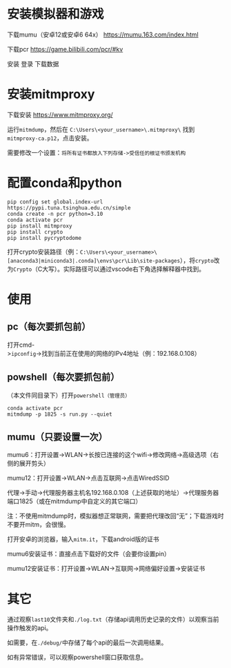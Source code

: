 # 安装模拟器和游戏

下载mumu（安卓12或安卓6 64x） https://mumu.163.com/index.html

下载pcr https://game.bilibili.com/pcr/#kv

安装 登录 下载数据

# 安装mitmproxy

下载安装 https://www.mitmproxy.org/

运行```mitmdump```，然后在 ```C:\Users\<your_username>\.mitmproxy\``` 找到```mitmproxy-ca.p12```，点击安装。

需要修改一个设置：```将所有证书都放入下列存储->受信任的根证书颁发机构```

# 配置conda和python
```
pip config set global.index-url https://pypi.tuna.tsinghua.edu.cn/simple
conda create -n pcr python=3.10
conda activate pcr
pip install mitmproxy
pip install crypto
pip install pycryptodome
```

打开crypto安装路径（例：```C:\Users\<your_username>\[anaconda3|miniconda3|.conda]\envs\pcr\Lib\site-packages```），将```crypto```改为```Crypto```（C大写）。实际路径可以通过vscode右下角选择解释器中找到。

# 使用
## pc（每次要抓包前）
打开cmd->```ipconfig```->找到当前正在使用的网络的IPv4地址（例：192.168.0.108）

## powshell（每次要抓包前）
（本文件同目录下）打开```powershell（管理员）```

```
conda activate pcr
mitmdump -p 1825 -s run.py --quiet
```

## mumu（只要设置一次）
mumu6：打开设置->WLAN->长按已连接的这个wifi->修改网络->高级选项（右侧的展开剪头）

mumu12：打开设置->WLAN->点击互联网->点击WiredSSID


代理->手动->代理服务器主机名192.168.0.108（上述获取的地址）->代理服务器端口1825（或在mitmdump中自定义的其它端口）

注：不使用mitmdump时，模拟器想正常联网，需要把代理改回“无”；下载游戏时不要开mitm，会很慢。

打开安卓的浏览器，输入```mitm.it```，下载android版的证书

mumu6安装证书：直接点击下载好的文件（会要你设置pin）

mumu12安装证书：打开设置->WLAN->互联网->网络偏好设置->安装证书

# 其它
通过观察```last10```文件夹和```./log.txt```（存储api调用历史记录的文件）以观察当前操作触发的api。

如需要，在```./debug/```中存储了每个api的最后一次调用结果。

如有异常错误，可以观察powershell窗口获取信息。